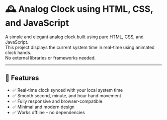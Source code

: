 # 🕰️ Analog Clock using HTML, CSS, and JavaScript

A simple and elegant analog clock built using pure HTML, CSS, and JavaScript.  
This project displays the current system time in real-time using animated clock hands.  
No external libraries or frameworks needed.

---

## 🚀 Features

- ✅ Real-time clock synced with your local system time  
- ✅ Smooth second, minute, and hour hand movement  
- ✅ Fully responsive and browser-compatible  
- ✅ Minimal and modern design  
- ✅ Works offline – no dependencies

